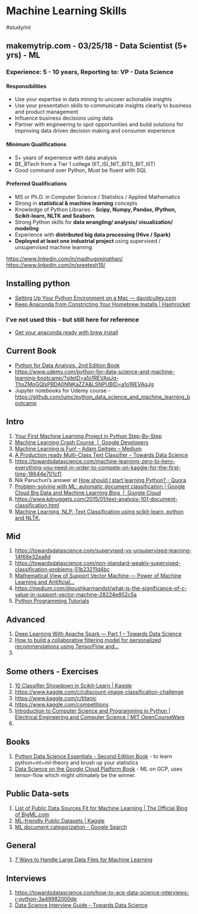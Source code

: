 # Machine Learning Skills
#study/ml
## makemytrip.com - 03/25/18 - Data Scientist (5+ yrs) - ML
### Experience: 5 - 10 years, Reporting to:  VP - Data Science
#### Responsibilities
* Use your expertise in data mining to uncover actionable insights
* Use your presentation skills to communicate insights clearly to business and product management
* Influence business decisions using data
* Partner with engineering to spot opportunities and build solutions for improving data driven decision making and consumer experience

#### Minimum Qualifications
* 5+ years of experience with data analysis
* BE_BTech from a Tier 1 college (IIT_ISI_NIT_BITS_BIT_IIIT)
* Good command over Python, Must be fluent with SQL

#### Preferred Qualifications
* MS or Ph.D. in Computer Science / Statistics / Applied Mathematics
* Strong in **statistical & machine learning** concepts
* Knowledge of Python Libraries - **Scipy, Numpy, Pandas, IPython, Scikit-learn, NLTK and Seaborn**.
* Strong Python skills for **data wrangling/ analysis/ visualization/ modeling**
* Experience with **distributed big data processing (Hive / Spark)**
* **Deployed at least one industrial project** using supervised / unsupervised machine learning

https://www.linkedin.com/in/madhugopinathan/
https://www.linkedin.com/in/preetesh19/

## Installing python
* [Setting Up Your Python Environment on a Mac — davidculley.com](https://www.davidculley.com/installing-python-on-a-mac/)
* [Keep Anaconda from Constricting Your Homebrew Installs | Hashrocket](https://hashrocket.com/blog/posts/keep-anaconda-from-constricting-your-homebrew-installs)

### I’ve not used this - but still here for reference
* [Get your anaconda ready with brew install](https://flinhong.com/2018/01/27/get-anaconda-ready-with-brew/)

## Current Book
* [Python for Data Analysis, 2nd Edition Book](https://www.safaribooksonline.com/library/view/python-for-data/9781491957653/)
* https://www.udemy.com/python-for-data-science-and-machine-learning-bootcamp/?siteID=a1o1REVAqJg-ThsZMpGQlsPBDA0NNKaZZA&LSNPUBID=a1o1REVAqJg
* Jupyter notebooks for Udemy course - https://github.com/juinc/python_data_science_and_machine_learning_bootcamp

## Intro
1. [Your First Machine Learning Project in Python Step-By-Step](https://machinelearningmastery.com/machine-learning-in-python-step-by-step/)
2. [Machine Learning Crash Course   |  Google Developers](https://developers.google.com/machine-learning/crash-course/)
3. [Machine Learning is Fun! – Adam Geitgey – Medium](https://medium.com/@ageitgey/machine-learning-is-fun-80ea3ec3c471)
4. [A Production ready Multi-Class Text Classifier – Towards Data Science](https://towardsdatascience.com/a-production-ready-multi-class-text-classifier-96490408757)
5. https://towardsdatascience.com/machine-learning-zero-to-hero-everything-you-need-in-order-to-compete-on-kaggle-for-the-first-time-18644e701cf1
6. Nik Paruchuri’s answer at [How should I start learning Python? - Quora](https://www.quora.com/How-should-I-start-learning-Python-1)
7. [Problem-solving with ML: automatic document classification | Google Cloud Big Data and Machine Learning Blog  |  Google Cloud](https://cloud.google.com/blog/big-data/2018/01/problem-solving-with-ml-automatic-document-classification)
8. https://www.kdnuggets.com/2015/01/text-analysis-101-document-classification.html
9. [Machine Learning, NLP: Text Classification using scikit-learn, python and NLTK.](https://towardsdatascience.com/machine-learning-nlp-text-classification-using-scikit-learn-python-and-nltk-c52b92a7c73a)

## Mid
1. https://towardsdatascience.com/supervised-vs-unsupervised-learning-14f68e32ea8d
2. https://towardsdatascience.com/non-standard-weakly-supervised-classification-problems-51b23211d4bc
3. [Mathematical View of Support Vector Machine — Power of Machine Learning and Aritificial…](https://medium.com/@pushkarmandot/mathematical-view-of-support-vector-machine-power-of-machine-learning-and-aritificial-5c62cea71f3f)
4. https://medium.com/@pushkarmandot/what-is-the-significance-of-c-value-in-support-vector-machine-28224e852c5a
5. [Python Programming Tutorials](https://pythonprogramming.net/search/?q=machine+learning)

## Advanced
1. [Deep Learning With Apache Spark — Part 1 – Towards Data Science](https://towardsdatascience.com/deep-learning-with-apache-spark-part-1-6d397c16abd)
2. [How to build a collaborative filtering model for personalized recommendations using TensorFlow and…](https://towardsdatascience.com/how-to-build-a-collaborative-filtering-model-for-personalized-recommendations-using-tensorflow-and-b9a77dc1320)
3. 

## Some others - Exercises
1. [10 Classifier Showdown in Scikit-Learn | Kaggle](https://www.kaggle.com/jeffd23/10-classifier-showdown-in-scikit-learn)
2. https://www.kaggle.com/c/cdiscount-image-classification-challenge
3. https://www.kaggle.com/c/titanic
4. https://www.kaggle.com/competitions
5. [Introduction to Computer Science and Programming in Python | Electrical Engineering and Computer Science | MIT OpenCourseWare](https://ocw.mit.edu/courses/electrical-engineering-and-computer-science/6-0001-introduction-to-computer-science-and-programming-in-python-fall-2016/)
6. 

## Books
1. [Python Data Science Essentials - Second Edition Book](https://www.safaribooksonline.com/library/view/python-data-science/9781786462138/) - to learn python+ml+ml-theory and brush up your statistics
2. [Data Science on the Google Cloud Platform Book](https://www.safaribooksonline.com/library/view/data-science-on/9781491974551/) - ML on GCP,  uses tensor-flow which might ultimately be the winner.

## Public Data-sets
1. [List of Public Data Sources Fit for Machine Learning | The Official Blog of BigML.com](https://blog.bigml.com/list-of-public-data-sources-fit-for-machine-learning/)
2. [ML-friendly Public Datasets | Kaggle](https://www.kaggle.com/annavictoria/ml-friendly-public-datasets)
3. [ML document categorization - Google Search](https://www.google.com/search?q=ML+document+categorization&ie=utf-8&oe=utf-8&client=firefox-b-ab)

## General
1. [7 Ways to Handle Large Data Files for Machine Learning](https://machinelearningmastery.com/large-data-files-machine-learning/)

## Interviews
1. https://towardsdatascience.com/how-to-ace-data-science-interviews-r-python-3a49982000de
2. [Data Science Interview Guide – Towards Data Science](https://towardsdatascience.com/data-science-interview-guide-4ee9f5dc778)
